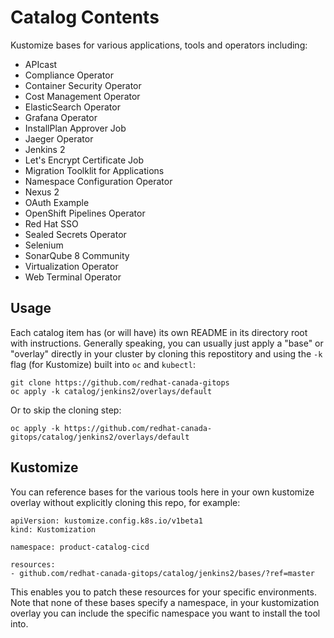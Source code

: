 # Catalog Contents

Kustomize bases for various applications, tools and operators including:
* APIcast
* Compliance Operator
* Container Security Operator
* Cost Management Operator
* ElasticSearch Operator
* Grafana Operator
* InstallPlan Approver Job
* Jaeger Operator
* Jenkins 2
* Let's Encrypt Certificate Job
* Migration Toolklit for Applications
* Namespace Configuration Operator
* Nexus 2
* OAuth Example
* OpenShift Pipelines Operator
* Red Hat SSO
* Sealed Secrets Operator
* Selenium
* SonarQube 8 Community
* Virtualization Operator
* Web Terminal Operator

## Usage

Each catalog item has (or will have) its own README in its directory root with instructions.  Generally speaking, you can usually just apply a "base" or "overlay" directly in your cluster by cloning this repostitory and using the `-k` flag (for Kustomize) built into `oc` and `kubectl`:

```
git clone https://github.com/redhat-canada-gitops
oc apply -k catalog/jenkins2/overlays/default
```

Or to skip the cloning step:

```
oc apply -k https://github.com/redhat-canada-gitops/catalog/jenkins2/overlays/default
```

## Kustomize

You can reference bases for the various tools here in your own kustomize overlay without explicitly cloning this repo, for example:

```
apiVersion: kustomize.config.k8s.io/v1beta1
kind: Kustomization

namespace: product-catalog-cicd

resources:
- github.com/redhat-canada-gitops/catalog/jenkins2/bases/?ref=master
```

This enables you to patch these resources for your specific environments. Note that none of these bases specify a namespace, in your kustomization
overlay you can include the specific namespace you want to install the tool into.
